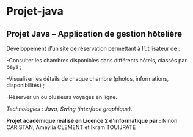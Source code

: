 # Projet-java
## Projet Java – Application de gestion hôtelière
Développement d’un site de réservation permettant à l’utilisateur de :

-Consulter les chambres disponibles dans différents hôtels, classés par pays ;

-Visualiser les détails de chaque chambre (photos, informations, disponibilités) ;

-Réserver un ou plusieurs voyages en ligne.

_Technologies : Java, Swing (interface graphique)._

**Projet académique réalisé en Licence 2 d’informatique par :** Ninon CARISTAN, Ameylia CLEMENT et Ikram TOUIJRATE
